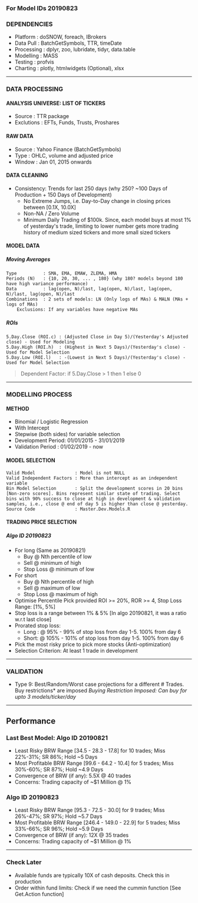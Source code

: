 ### For Model IDs 20190823
### DEPENDENCIES 
- Platform    	: doSNOW, foreach, IBrokers
- Data Pull   	: BatchGetSymbols, TTR, timeDate
- Processing  	: dplyr, zoo, lubridate, tidyr, data.table
- Modelling   	: MASS
- Testing     	: profvis
- Charting    	: plotly, htmlwidgets (Optional), xlsx

***
### DATA PROCESSING
#### ANALYSIS UNIVERSE: LIST OF TICKERS
- Source      	: TTR package
- Exclutions  	: EFTs, Funds, Trusts, Proshares

#### RAW DATA 
- Source      	: Yahoo Finance (BatchGetSymbols)
- Type        	: OHLC, volume and adjusted price
- Window      	: Jan 01, 2015 onwards

#### DATA CLEANING
- Consistency: Trends for last 250 days (why 250? ~100 Days of Production + 150 Days of Development)
    + No Extreme Jumps, i.e. Day-to-Day change in closing prices between [0.1X, 10.0X]
    + Non-NA / Zero Volume
    + Minimum Daily Trading of $100k. Since, each model buys at most 1% of yesterday's trade, limiting to lower number gets more trading history of medium sized tickers and more small sized tickers

#### MODEL DATA 

##### Moving Averages
    Type          : SMA, EMA, EMAW, ZLEMA, HMA 
    Periods (N)   : {10, 20, 30, ... , 180} (why 180? models beyond 180 have high variance performance)
    Data          : lag(open, N)/last, lag(open, N)/last, lag(open, N)/last, lag(open, N)/last 
    Combinations  : 2 sets of models: LN (Only logs of MAs) & MALN (MAs + logs of MAs)
        Exclusions: If any variables have negative MAs

##### ROIs
    5.Day.Close (ROI.c) : (Adjusted Close in Day 5)/(Yesterday's Adjusted close) - Used for Modeling
    5.Day.High (ROI.h)  : (Highest in Next 5 Days)/(Yesterday's close) - Used for Model Selection
    5.Day.Low (ROI.l)   : -(Lowest in Next 5 Days)/(Yesterday's close) - Used for Model Selection
    
> Dependent Factor: if 5.Day.Close > 1 then 1 else 0
  
***
### MODELLING PROCESS
#### METHOD
- Binomial / Logistic Regression 
- With Intercept
- Stepwise (both sides) for variable selection
- Development Period: 01/01/2015 - 31/01/2019
- Validation Period : 01/02/2019 - now
  
#### MODEL SELECTION
    Valid Model               : Model is not NULL
    Valid Independent Factors : More than intercept as an independent variable
    Bin Model Selection       : Split the development scores in 20 bins [Non-zero scores]. Bins represent similar state of trading. Select bins with 90% success to close at high in development & validation samples, i.e., close @ end of day 5 is higher than close @ yesterday.
    Source Code               : Master.Dev.Models.R

#### TRADING PRICE SELECTION

##### Algo ID 20190823
- For long (Same as 20190821)
    + Buy @ Nth percentile of low
    + Sell @ minimum of high
    + Stop Loss @ minimum of low
- For short 
    + Buy @ Nth percentile of high
    + Sell @ maximum of low
    + Stop Loss @ maximum of high
- Optimise Percentile Pick provided ROI >= 20%, ROR >= 4, Stop Loss Range: [1%, 5%]
- Stop loss is a range between 1% & 5% [In algo 20190821, it was a ratio w.r.t last close]
- Prorated stop loss: 
    + Long : @ 95% - 99% of stop loss from day 1-5. 100% from day 6
    + Short: @ 105% - 101% of stop loss from day 1-5. 100% from day 6
- Pick the most risky price to pick more stocks (Anti-optimization)
- Selection Criterion: At least 1 trade in development


***
### VALIDATION 
- Type 9: Best/Random/Worst case projections for a different # Trades. Buy restrictions* are imposed
*Buying Restriction Imposed: Can buy for upto 3 models/ticker/day*

***
## Performance

### Last Best Model: Algo ID 20190821
- Least Risky BRW Range [34.5 - 28.3 - 17.8] for 10 trades; Miss 22%-31%; SR 86%; Hold ~5 Days
- Most Profitable BRW Range [99.6 - 64.2 - 10.4] for 5 trades; Miss 30%-60%; SR 87%; Hold ~4.9 Days
- Convergence of BRW (if any): 5.5X @ 40 trades
- Concerns: Trading capacity of ~$1 Million @ 1%

### Algo ID 20190823
- Least Risky BRW Range [95.3 - 72.5 - 30.0] for 9 trades; Miss 26%-47%; SR 97%; Hold ~5.7 Days
- Most Profitable BRW Range [246.4 - 149.0 - 22.9] for 5 trades; Miss 33%-66%; SR 96%; Hold ~5.9 Days
- Convergence of BRW (if any): 12X @ 35 trades
- Concerns: Trading capacity of ~$1 Million @ 1%

***
### Check Later 
- Available funds are typically 10X of cash deposits. Check this in production
- Order within fund limits: Check if we need the cummin function [See Get.Action function]
